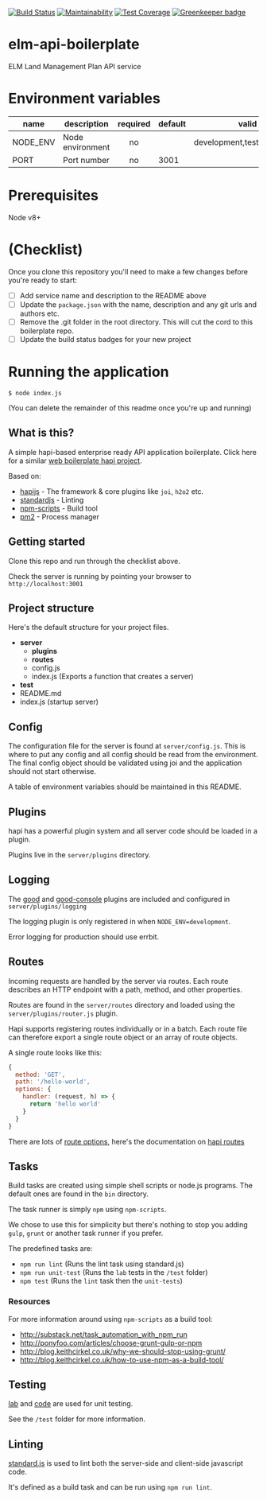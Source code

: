 [![Build Status](https://travis-ci.org/DEFRA/hapi-api-boilerplate.svg?branch=master)](https://travis-ci.org/DEFRA/hapi-api-boilerplate) [![Maintainability](https://api.codeclimate.com/v1/badges/c1b6847c119ba19a8ae3/maintainability)](https://codeclimate.com/github/DEFRA/hapi-api-boilerplate/maintainability) [![Test Coverage](https://api.codeclimate.com/v1/badges/c1b6847c119ba19a8ae3/test_coverage)](https://codeclimate.com/github/DEFRA/hapi-api-boilerplate/test_coverage) [![Greenkeeper badge](https://badges.greenkeeper.io/DEFRA/hapi-api-boilerplate.svg)](https://greenkeeper.io/)

# elm-api-boilerplate
ELM Land Management Plan API service

# Environment variables

| name     | description      | required | default |            valid            | notes |
|----------|------------------|:--------:|---------|:---------------------------:|-------|
| NODE_ENV | Node environment |    no    |         | development,test,production |       |
| PORT     | Port number      |    no    | 3001    |                             |       |

# Prerequisites

Node v8+


# (Checklist)
Once you clone this repository you'll need to make a few changes before you're ready to start:

- [ ] Add service name and description to the README above
- [ ] Update the `package.json` with the name, description and any git urls and authors etc.  
- [ ] Remove the .git folder in the root directory. This will cut the cord to this boilerplate repo.
- [ ] Update the build status badges for your new project

# Running the application

`$ node index.js`


(You can delete the remainder of this readme once you're up and running)

## What is this?

A simple hapi-based enterprise ready API application boilerplate.
Click here for a similar [web boilerplate hapi project](https://github.com/DEFRA/hapi-web-boilerplate).

Based on:

- [hapijs](https://github.com/hapijs/hapi) - The framework & core plugins like `joi`, `h2o2` etc.
- [standardjs](http://standardjs.com/) - Linting
- [npm-scripts](https://docs.npmjs.com/misc/scripts) - Build tool
- [pm2](https://github.com/Unitech/pm2) - Process manager


## Getting started

Clone this repo and run through the checklist above.

Check the server is running by pointing your browser to `http://localhost:3001`

## Project structure

Here's the default structure for your project files.

* **server**
  * **plugins**
  * **routes**
  * config.js
  * index.js (Exports a function that creates a server)
* **test**
* README.md
* index.js (startup server)

## Config

The configuration file for the server is found at `server/config.js`.
This is where to put any config and all config should be read from the environment.
The final config object should be validated using joi and the application should not start otherwise.

A table of environment variables should be maintained in this README.

## Plugins

hapi has a powerful plugin system and all server code should be loaded in a plugin.

Plugins live in the `server/plugins` directory.

## Logging

The [good](https://github.com/hapijs/good) and [good-console](https://github.com/hapijs/good-console) plugins are included and configured in `server/plugins/logging`

The logging plugin is only registered in when `NODE_ENV=development`.

Error logging for production should use errbit.

## Routes

Incoming requests are handled by the server via routes. 
Each route describes an HTTP endpoint with a path, method, and other properties.

Routes are found in the `server/routes` directory and loaded using the `server/plugins/router.js` plugin.

Hapi supports registering routes individually or in a batch.
Each route file can therefore export a single route object or an array of route objects.

A single route looks like this:

```js
{
  method: 'GET',
  path: '/hello-world',
  options: {
    handler: (request, h) => {
      return 'hello world'
    }
  }
}
```

There are lots of [route options](http://hapijs.com/api#route-options), here's the documentation on [hapi routes](http://hapijs.com/tutorials/routing)

## Tasks

Build tasks are created using simple shell scripts or node.js programs.
The default ones are found in the `bin` directory.

The task runner is simply `npm` using `npm-scripts`.

We chose to use this for simplicity but there's nothing to stop you adding `gulp`, `grunt` or another task runner if you prefer. 

The predefined tasks are:

- `npm run lint` (Runs the lint task using standard.js)
- `npm run unit-test` (Runs the `lab` tests in the `/test` folder)
- `npm test` (Runs the `lint` task then the `unit-tests`)

### Resources

For more information around using `npm-scripts` as a build tool:

- http://substack.net/task_automation_with_npm_run
- http://ponyfoo.com/articles/choose-grunt-gulp-or-npm
- http://blog.keithcirkel.co.uk/why-we-should-stop-using-grunt/
- http://blog.keithcirkel.co.uk/how-to-use-npm-as-a-build-tool/

## Testing

[lab](https://github.com/hapijs/lab) and [code](https://github.com/hapijs/code) are used for unit testing.

See the `/test` folder for more information.

## Linting

[standard.js](http://standardjs.com/) is used to lint both the server-side and client-side javascript code.

It's defined as a build task and can be run using `npm run lint`.
